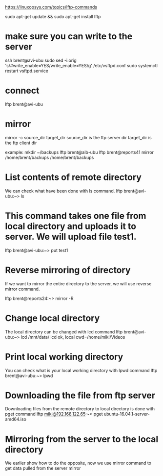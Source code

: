 https://linuxopsys.com/topics/lftp-commands

sudo apt-get update && sudo apt-get install lftp

# make sure you can write to the server
ssh brent@avi-ubu
sudo sed -i.orig 's/#write_enable=YES/write_enable=YES/g' /etc/vsftpd.conf
sudo systemctl restart vsftpd.service

# connect 
lftp brent@avi-ubu

# mirror
mirror -c source_dir target_dir
source_dir is the ftp server dir
target_dir is the ftp client dir

example:
mkdir ~/backups
lftp brent@alb-ubu
lftp brent@reports41
mirror /home/brent/backups /home/brent/backups

# List contents of remote directory
We can check what have been done with ls command.
lftp brent@avi-ubu:~> ls

# This command takes one file from local directory and uploads it to server. We will upload file test1.
lftp brent@avi-ubu:~> put test1

# Reverse mirroring of directory
If we want to mirror the entire directory to the server, we will use reverse mirror command.

lftp brent@reports24:~> mirror -R

# Change local directory
The local directory can be changed with lcd command
lftp brent@avi-ubu:~> lcd /mnt/data/
lcd ok, local cwd=/home/miki/Videos

# Print local working directory
You can check what is your local working directory with lpwd command
lftp brent@avi-ubu:~> lpwd

# Downloading the file from ftp server
Downloading files from the remote directory to local directory is done with pget command
lftp miki@192.168.122.65:~> pget ubuntu-16.04.1-server-amd64.iso

# Mirroring from the server to the local directory
We earlier show how to do the opposite, now we use mirror command to get data pulled from the server
mirror
